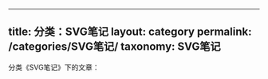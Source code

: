 
---
title: 分类：SVG笔记
layout: category
permalink: /categories/SVG笔记/
taxonomy: SVG笔记
---

分类《SVG笔记》下的文章：


